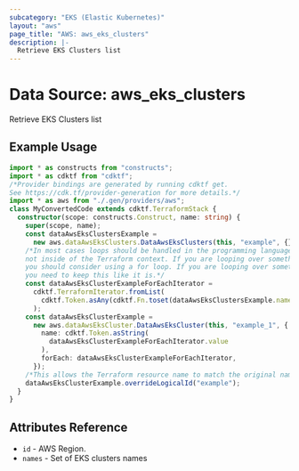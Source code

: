 ```yaml
---
subcategory: "EKS (Elastic Kubernetes)"
layout: "aws"
page_title: "AWS: aws_eks_clusters"
description: |-
  Retrieve EKS Clusters list
---
```


# Data Source: aws_eks_clusters

Retrieve EKS Clusters list

## Example Usage

```typescript
import * as constructs from "constructs";
import * as cdktf from "cdktf";
/*Provider bindings are generated by running cdktf get.
See https://cdk.tf/provider-generation for more details.*/
import * as aws from "./.gen/providers/aws";
class MyConvertedCode extends cdktf.TerraformStack {
  constructor(scope: constructs.Construct, name: string) {
    super(scope, name);
    const dataAwsEksClustersExample =
      new aws.dataAwsEksClusters.DataAwsEksClusters(this, "example", {});
    /*In most cases loops should be handled in the programming language context and 
    not inside of the Terraform context. If you are looping over something external, e.g. a variable or a file input
    you should consider using a for loop. If you are looping over something only known to Terraform, e.g. a result of a data source
    you need to keep this like it is.*/
    const dataAwsEksClusterExampleForEachIterator =
      cdktf.TerraformIterator.fromList(
        cdktf.Token.asAny(cdktf.Fn.toset(dataAwsEksClustersExample.names))
      );
    const dataAwsEksClusterExample =
      new aws.dataAwsEksCluster.DataAwsEksCluster(this, "example_1", {
        name: cdktf.Token.asString(
          dataAwsEksClusterExampleForEachIterator.value
        ),
        forEach: dataAwsEksClusterExampleForEachIterator,
      });
    /*This allows the Terraform resource name to match the original name. You can remove the call if you don't need them to match.*/
    dataAwsEksClusterExample.overrideLogicalId("example");
  }
}

```

## Attributes Reference

* `id` - AWS Region.
* `names` - Set of EKS clusters names

<!-- cache-key: cdktf-0.17.0-pre.15 input-274167aa673a17636bb25d6f28b48a3af577eccb197fd9965e06a7c533bef087 -->